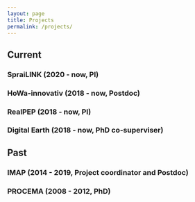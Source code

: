 ```yaml
---
layout: page
title: Projects
permalink: /projects/
---
```


## Current

### SpraiLINK (2020 - now, PI)

### HoWa-innovativ (2018 - now, Postdoc)

### RealPEP (2018 - now, PI)

### Digital Earth (2018 - now, PhD co-superviser)

## Past

### IMAP (2014 - 2019, Project coordinator and Postdoc)

### PROCEMA (2008 - 2012, PhD)
